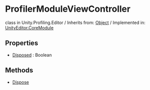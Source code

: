 # ProfilerModuleViewController
class in Unity.Profiling.Editor
 / Inherits from: <a href="https://docs.unity3d.com/6000.0/Documentation/ScriptReference/Object.html" target="_blank">Object</a> / Implemented in: <a href="https://docs.unity3d.com/6000.0/Documentation/ScriptReference/UnityEditor.CoreModule.html" target="_blank">UnityEditor.CoreModule</a>
## Properties
- <a href="https://docs.unity3d.com/6000.0/Documentation/ScriptReference/ProfilerModuleViewController-Disposed.html" target="_blank">Disposed</a> : Boolean
## Methods
- <a href="https://docs.unity3d.com/6000.0/Documentation/ScriptReference/ProfilerModuleViewController.Dispose.html" target="_blank">Dispose</a>
